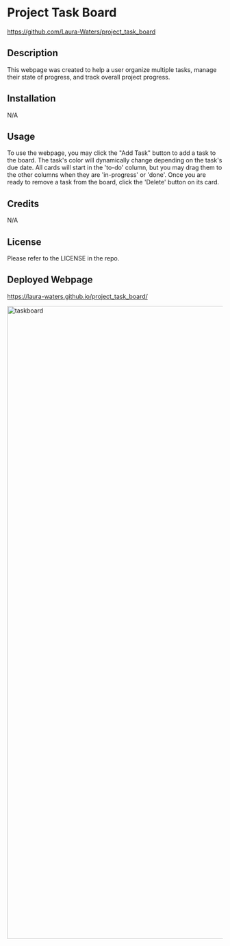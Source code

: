# Project Task Board
https://github.com/Laura-Waters/project_task_board

## Description

This webpage was created to help a user organize multiple tasks, manage their state of progress, and track overall project progress. 

## Installation

N/A

## Usage

To use the webpage, you may click the "Add Task" button to add a task to the board. The task's color will dynamically change depending on the task's due date. All cards will start in the 'to-do' column, but you may drag them to the other columns when they are 'in-progress' or 'done'. Once you are ready to remove a task from the board, click the 'Delete' button on its card. 

## Credits

N/A 

## License

Please refer to the LICENSE in the repo.

## Deployed Webpage

https://laura-waters.github.io/project_task_board/

<img width="1477" alt="taskboard" src="https://github.com/Laura-Waters/project_task_board/assets/168473293/24ae8bb8-2949-436c-a340-5851a6eebf80">



